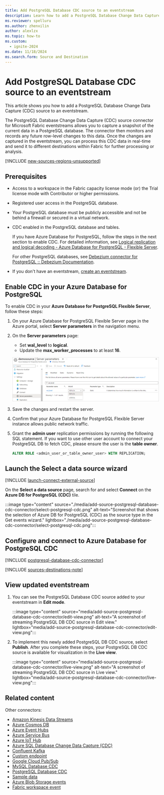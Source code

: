 ```yaml
---
title: Add PostgreSQL Database CDC source to an eventstream
description: Learn how to add a PostgreSQL Database Change Data Capture (CDC) source to an eventstream.
ms.reviewer: spelluru
ms.author: zhenxilin
author: alexlzx
ms.topic: how-to
ms.custom:
  - ignite-2024
ms.date: 11/18/2024
ms.search.form: Source and Destination
---
```


# Add PostgreSQL Database CDC source to an eventstream

This article shows you how to add a PostgreSQL Database Change Data Capture (CDC) source to an eventstream.

The PostgreSQL Database Change Data Capture (CDC) source connector for Microsoft Fabric eventstreams allows you to capture a snapshot of the current data in a PostgreSQL database. The connector then monitors and records any future row-level changes to this data. Once the changes are captured in the eventstream, you can process this CDC data in real-time and send it to different destinations within Fabric for further processing or analysis.

[!INCLUDE [new-sources-regions-unsupported](./includes/new-sources-regions-unsupported.md)]

## Prerequisites

- Access to a workspace in the Fabric capacity license mode (or) the Trial license mode with Contributor or higher permissions. 
- Registered user access in the PostgreSQL database.
- Your PostgreSQL database must be publicly accessible and not be behind a firewall or secured in a virtual network.
- CDC enabled in the PostgreSQL database and tables.

  If you have Azure Database for PostgreSQL, follow the steps in the next section to enable CDC. For detailed information, see [Logical replication and logical decoding - Azure Database for PostgreSQL - Flexible Server](/azure/postgresql/flexible-server/concepts-logical).

  For other PostgreSQL databases, see [Debezium connector for PostgreSQL :: Debezium Documentation](https://debezium.io/documentation/reference/stable/connectors/postgresql.html#setting-up-postgresql).
- If you don't have an eventstream, [create an eventstream](create-manage-an-eventstream.md). 

## Enable CDC in your Azure Database for PostgreSQL

To enable CDC in your **Azure Database for PostgreSQL Flexible Server**, follow these steps:

1. On your Azure Database for PostgreSQL Flexible Server page in the Azure portal, select **Server parameters** in the navigation menu.

1. On the **Server parameters** page:

   - Set **wal_level** to **logical**.
   - Update the **max_worker_processes** to at least **16**.

   ![A screenshot of enabling CDC for a flexible server deployment.](media/add-source-postgresql-database-cdc-connector/enable-cdc-flexible.png)

1. Save the changes and restart the server.

1. Confirm that your Azure Database for PostgreSQL Flexible Server instance allows public network traffic.

1. Grant the **admin user** replication permissions by running the following SQL statement. If you want to use other user account to connect your PostgreSQL DB to fetch CDC, please ensure the user is the **table owner**.

   ```sql
   ALTER ROLE <admin_user_or_table_owner_user> WITH REPLICATION;
   ```

## Launch the Select a data source wizard
[!INCLUDE [launch-connect-external-source](./includes/launch-connect-external-source.md)]

On the **Select a data source** page, search for and select **Connect** on the **Azure DB for PostgreSQL (CDC)** tile.

:::image type="content" source="./media/add-source-postgresql-database-cdc-connector/select-postgresql-cdc.png" alt-text="Screenshot that shows the selection of Azure DB for PostgreSQL (CDC) as the source type in the Get events wizard." lightbox="./media/add-source-postgresql-database-cdc-connector/select-postgresql-cdc.png":::

## Configure and connect to Azure Database for PostgreSQL CDC

[!INCLUDE [postgresql-database-cdc-connector](./includes/postgresql-database-cdc-source-connector.md)]

[!INCLUDE [sources-destinations-note](./includes/sources-destinations-note.md)]

## View updated eventstream

1. You can see the PostgreSQL Database CDC source added to your eventstream in **Edit mode**.

    :::image type="content" source="media/add-source-postgresql-database-cdc-connector/edit-view.png" alt-text="A screenshot of streaming PostgreSQL DB CDC source in Edit view." lightbox="media/add-source-postgresql-database-cdc-connector/edit-view.png":::
1. To implement this newly added PostgreSQL DB CDC source, select **Publish**. After you complete these steps, your PostgreSQL DB CDC source is available for visualization in the **Live view**.

    :::image type="content" source="media/add-source-postgresql-database-cdc-connector/live-view.png" alt-text="A screenshot of streaming PostgreSQL DB CDC source in Live view." lightbox="media/add-source-postgresql-database-cdc-connector/live-view.png":::

## Related content

Other connectors:

- [Amazon Kinesis Data Streams](add-source-amazon-kinesis-data-streams.md)
- [Azure Cosmos DB](add-source-azure-cosmos-db-change-data-capture.md)
- [Azure Event Hubs](add-source-azure-event-hubs.md)
- [Azure Service Bus](add-source-azure-service-bus.md)
- [Azure IoT Hub](add-source-azure-iot-hub.md)
- [Azure SQL Database Change Data Capture (CDC)](add-source-azure-sql-database-change-data-capture.md)
- [Confluent Kafka](add-source-confluent-kafka.md)
- [Custom endpoint](add-source-custom-app.md)
- [Google Cloud Pub/Sub](add-source-google-cloud-pub-sub.md) 
- [MySQL Database CDC](add-source-mysql-database-change-data-capture.md)
- [PostgreSQL Database CDC](add-source-postgresql-database-change-data-capture.md)
- [Sample data](add-source-sample-data.md)
- [Azure Blob Storage events](add-source-azure-blob-storage.md)
- [Fabric workspace event](add-source-fabric-workspace.md)
